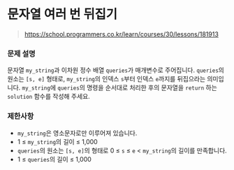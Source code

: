 # 문자열 여러 번 뒤집기

> https://school.programmers.co.kr/learn/courses/30/lessons/181913

### 문제 설명

문자열 `my_string`과 이차원 정수 배열 `queries`가 매개변수로 주어집니다. `queries`의 원소는 `[s, e]` 형태로, `my_string`의 인덱스 `s`부터 인덱스 `e`까지를 뒤집으라는 의미입니다. `my_string`에 `queries`의 명령을 순서대로 처리한 후의 문자열을 `return` 하는 `solution` 함수를 작성해 주세요.

### 제한사항

- `my_string`은 영소문자로만 이루어져 있습니다.
- 1 ≤ `my_string`의 길이 ≤ 1,000
- `queries`의 원소는 `[s, e]`의 형태로 0 ≤ `s` ≤ `e` < `my_string`의 길이를 만족합니다.
- 1 ≤ `queries`의 길이 ≤ 1,000
